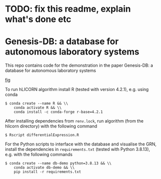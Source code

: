 # TODO: fix this readme, explain what's done etc
# Genesis-DB: a database for autonomous laboratory systems
This repo contains code for the demonstration in the paper Genesis-DB: a database for autonomous laboratory systems

[fig](figs/paper-fig.pdf)

To run hLICORN algorithm install R (tested with version 4.2.1), e.g. using conda
```
$ conda create --name R && \\
    conda activate R && \\
    conda install -c conda-forge r-base=4.2.1
```
After installing dependencies from `renv.lock`, run algorithm (from the hlicorn directory) with the following command
```
$ Rscript differentialExpression.R
```

For the Python scripts to interface with the database and visualise the GRN, install the dependencies in `requirements.txt` (tested with Python 3.8.13), e.g. with the following commands

```
$ conda create --name db-demo python=3.8.13 && \\
    conda activate db-demo && \\
    pip install -r requirements.txt
```

